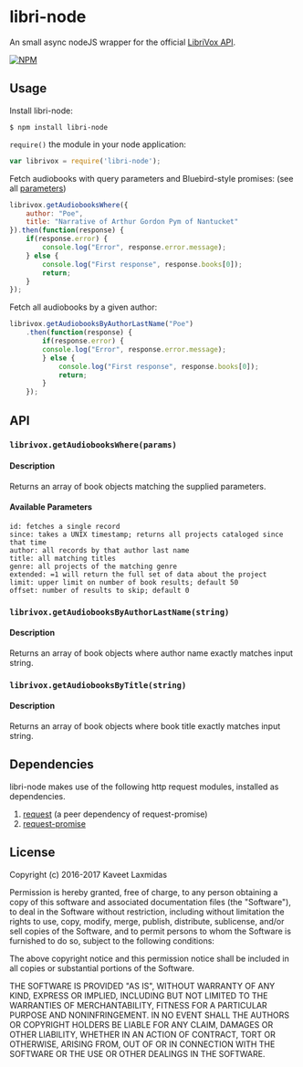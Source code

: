 # libri-node
An small async nodeJS wrapper for the official [LibriVox API](https://librivox.org/api/info).

[![NPM](https://nodei.co/npm/libri-node.png)](https://nodei.co/npm/libri-node/)

## Usage

Install libri-node:
```
$ npm install libri-node
```

`require()` the module in your node application:
```javascript
var librivox = require('libri-node');
```

Fetch audiobooks with query parameters and Bluebird-style promises: (see all [parameters](#available-parameters))
```javascript
librivox.getAudiobooksWhere({
	author: "Poe",
	title: "Narrative of Arthur Gordon Pym of Nantucket"
}).then(function(response) {
	if(response.error) {
		console.log("Error", response.error.message);
	} else {
		console.log("First response", response.books[0]);
		return;
	}
});
```

Fetch all audiobooks by a given author:
```javascript
librivox.getAudiobooksByAuthorLastName("Poe")
	.then(function(response) {
		if(response.error) {
		console.log("Error", response.error.message);
		} else {
			console.log("First response", response.books[0]);
			return;
		}
	});
```

## API

### `librivox.getAudiobooksWhere(params)`

#### Description
Returns an array of book objects matching the supplied parameters.

#### Available Parameters
```
id: fetches a single record
since: takes a UNIX timestamp; returns all projects cataloged since that time
author: all records by that author last name
title: all matching titles
genre: all projects of the matching genre
extended: =1 will return the full set of data about the project
limit: upper limit on number of book results; default 50
offset: number of results to skip; default 0
```

### `librivox.getAudiobooksByAuthorLastName(string)`

#### Description
Returns an array of book objects where author name exactly matches input string.

### `librivox.getAudiobooksByTitle(string)`

#### Description
Returns an array of book objects where book title exactly matches input string.


## Dependencies

libri-node makes use of the following http request modules, installed as dependencies.

1. [request](https://www.npmjs.com/package/request) (a peer dependency of request-promise)
1. [request-promise](https://www.npmjs.com/package/request-promise)

## License

Copyright (c) 2016-2017 Kaveet Laxmidas

Permission is hereby granted, free of charge, to any person obtaining a copy of this software and associated documentation files (the "Software"), to deal in the Software without restriction, including without limitation the rights to use, copy, modify, merge, publish, distribute, sublicense, and/or sell copies of the Software, and to permit persons to whom the Software is furnished to do so, subject to the following conditions:

The above copyright notice and this permission notice shall be included in all copies or substantial portions of the Software.

THE SOFTWARE IS PROVIDED "AS IS", WITHOUT WARRANTY OF ANY KIND, EXPRESS OR IMPLIED, INCLUDING BUT NOT LIMITED TO THE WARRANTIES OF MERCHANTABILITY, FITNESS FOR A PARTICULAR PURPOSE AND NONINFRINGEMENT. IN NO EVENT SHALL THE AUTHORS OR COPYRIGHT HOLDERS BE LIABLE FOR ANY CLAIM, DAMAGES OR OTHER LIABILITY, WHETHER IN AN ACTION OF CONTRACT, TORT OR OTHERWISE, ARISING FROM, OUT OF OR IN CONNECTION WITH THE SOFTWARE OR THE USE OR OTHER DEALINGS IN THE SOFTWARE.
